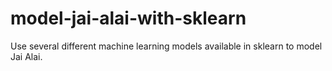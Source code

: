 # model-jai-alai-with-sklearn
Use several different machine learning models available in sklearn to model Jai Alai.
